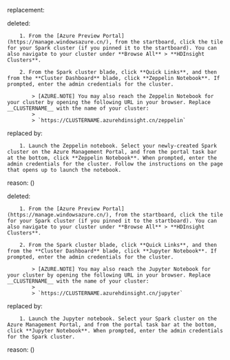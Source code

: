 replacement:

deleted:

		1. From the [Azure Preview Portal](https://manage.windowsazure.cn/), from the startboard, click the tile for your Spark cluster (if you pinned it to the startboard). You can also navigate to your cluster under **Browse All** > **HDInsight Clusters**.   
		
		2. From the Spark cluster blade, click **Quick Links**, and then from the **Cluster Dashboard** blade, click **Zeppelin Notebook**. If prompted, enter the admin credentials for the cluster.
		
			> [AZURE.NOTE] You may also reach the Zeppelin Notebook for your cluster by opening the following URL in your browser. Replace __CLUSTERNAME__ with the name of your cluster:
			>
			> `https://CLUSTERNAME.azurehdinsight.cn/zeppelin`

replaced by:

		1. Launch the Zeppelin notebook. Select your newly-created Spark cluster on the Azure Management Portal, and from the portal task bar at the bottom, click **Zeppelin Notebook**. When prompted, enter the admin credentials for the cluster. Follow the instructions on the page that opens up to launch the notebook.

reason: ()

deleted:

		1. From the [Azure Preview Portal](https://manage.windowsazure.cn/), from the startboard, click the tile for your Spark cluster (if you pinned it to the startboard). You can also navigate to your cluster under **Browse All** > **HDInsight Clusters**.   
		
		2. From the Spark cluster blade, click **Quick Links**, and then from the **Cluster Dashboard** blade, click **Jupyter Notebook**. If prompted, enter the admin credentials for the cluster.
		
			> [AZURE.NOTE] You may also reach the Jupyter Notebook for your cluster by opening the following URL in your browser. Replace __CLUSTERNAME__ with the name of your cluster:
			>
			> `https://CLUSTERNAME.azurehdinsight.cn/jupyter`

replaced by:

		1. Launch the Jupyter notebook. Select your Spark cluster on the Azure Management Portal, and from the portal task bar at the bottom, click **Jupyter Notebook**. When prompted, enter the admin credentials for the Spark cluster.

reason: ()

